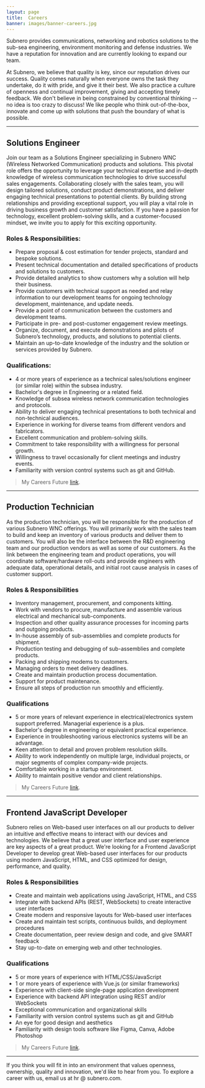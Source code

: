 ```yaml
---
layout: page
title:  Careers
banner: images/banner-careers.jpg
---
```


Subnero provides communications, networking and robotics solutions to the sub-sea engineering, environment monitoring and defense industries. We have a reputation for innovation and are currently looking to expand our team.

At Subnero, we believe that quality is key, since our reputation drives our success. Quality comes naturally when everyone owns the task they undertake, do it with pride, and give it their best. We also practice a culture of openness and continual improvement, giving and accepting timely feedback. We don't believe in being constrained by conventional thinking -- no idea is too crazy to discuss! We like people who think out-of-the-box, innovate and come up with solutions that push the boundary of what is possible.

---

## Solutions Engineer

Join our team as a Solutions Engineer specializing in Subnero WNC (Wireless Networked Communication) products and solutions. This pivotal role offers the opportunity to leverage your technical expertise and in-depth knowledge of wireless communication technologies to drive successful sales engagements. Collaborating closely with the sales team, you will design tailored solutions, conduct product demonstrations, and deliver engaging technical presentations to potential clients. By building strong relationships and providing exceptional support, you will play a vital role in driving business growth and customer satisfaction. If you have a passion for technology, excellent problem-solving skills, and a customer-focused mindset, we invite you to apply for this exciting opportunity.

### Roles & Responsibilities:
- Prepare proposal & cost estimation for tender projects, standard and bespoke solutions.
- Present technical documentation and detailed specifications of products and solutions to customers.
- Provide detailed analytics to show customers why a solution will help their business.
- Provide customers with technical support as needed and relay information to our development teams for ongoing technology development, maintenance, and update needs.
- Provide a point of communication between the customers and development teams.
- Participate in pre- and post-customer engagement review meetings.
- Organize, document, and execute demonstrations and pilots of Subnero’s technology, products, and solutions to potential clients.
- Maintain an up-to-date knowledge of the industry and the solution or services provided by Subnero.

### Qualifications:
- 4 or more years of experience as a technical sales/solutions engineer (or similar role) within the subsea industry.
- Bachelor's degree in Engineering or a related field.
- Knowledge of subsea wireless network communication technologies and protocols.
- Ability to deliver engaging technical presentations to both technical and non-technical audiences.
- Experience in working for diverse teams from different vendors and fabricators.
- Excellent communication and problem-solving skills.
- Commitment to take responsibility with a willingness for personal growth.
- Willingness to travel occasionally for client meetings and industry events.
- Familiarity with version control systems such as git and GitHub.

> My Careers Future [link](https://www.mycareersfuture.gov.sg/job/information-technology/solutions-engineer-subnero-c3df40a25de2ad418ec7d18b85116df2).

---

## Production Technician

As the production technician, you will be responsible for the production of various Subnero WNC offerings. You will primarily work with the sales team to build and keep an inventory of various products and deliver them to customers. You will also be the interface between the R&D engineering team and our production vendors as well as some of our customers. As the link between the engineering team and product operations, you will coordinate software/hardware roll-outs and provide engineers with adequate data, operational details, and initial root cause analysis in cases of customer support.

### Roles & Responsibilities
- Inventory management, procurement, and components kitting.
- Work with vendors to procure, manufacture and assemble various electrical and mechanical sub-components.
- Inspection and other quality assurance processes for incoming parts and outgoing products.
- In-house assembly of sub-assemblies and complete products for shipment.
- Production testing and debugging of sub-assemblies and complete products.
- Packing and shipping modems to customers.
- Managing orders to meet delivery deadlines.
- Create and maintain production process documentation.
- Support for product maintenance.
- Ensure all steps of production run smoothly and efficiently.

### Qualifications
- 5 or more years of relevant experience in electrical/electronics system support preferred. Managerial experience is a plus.
- Bachelor's degree in engineering or equivalent practical experience.
- Experience in troubleshooting various electronics systems will be an advantage.
- Keen attention to detail and proven problem resolution skills.
- Ability to work independently on multiple large, individual projects, or major segments of complex company-wide projects.
- Comfortable working in a startup environment.
- Ability to maintain positive vendor and client relationships.

> My Careers Future [link](https://www.mycareersfuture.gov.sg/job/manufacturing/production-technician-subnero-a9515fed79abc3782eb6be9ae630578f).

---

## Frontend JavaScript Developer
Subnero relies on Web-based user interfaces on all our products to deliver an intuitive and effective means to interact with our devices and technologies. We believe that a great user interface and user experience are key aspects of a great product. We're looking for a Frontend JavaScript Developer to develop great Web-based user interfaces for our products using modern JavaScript, HTML, and CSS optimized for design, performance, and quality.

### Roles & Responsibilities
- Create and maintain web applications using JavaScript, HTML, and CSS
- Integrate with backend APIs (REST, WebSockets) to create interactive user interfaces
- Create modern and responsive layouts for Web-based user interfaces
- Create and maintain test scripts, continuous builds, and deployment procedures
- Create documentation, peer review design and code, and give SMART feedback
- Stay up-to-date on emerging web and other technologies.

### Qualifications
- 5 or more years of experience with HTML/CSS/JavaScript
- 1 or more years of experience with Vue.js (or similar frameworks)
- Experience with client-side single-page application development
- Experience with backend API integration using REST and/or WebSockets
- Exceptional communication and organizational skills
- Familiarity with version control systems such as git and GitHub
- An eye for good design and aesthetics
- Familiarity with design tools software like Figma, Canva, Adobe Photoshop

> My Careers Future [link](https://www.mycareersfuture.gov.sg/job/information-technology/frontend-developer-subnero-dd9663d1aa2be090937a58809bc4e8f9).

---

If you think you will fit in into an environment that values openness, ownership, quality and innovation, we'd like to hear from you. To explore a career with us, email us at hr @ subnero.com.
